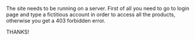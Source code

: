The site needs to be running on a server.
First of all you need to go to login page and type a fictitious account in order to access all the products, otherwise you get a 403 forbidden error.

THANKS!

